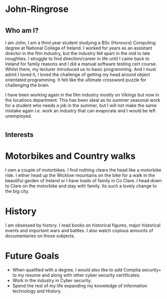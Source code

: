 # <h1>John-Ringrose</h1>

# <h2>Who am I?</h2>

I am John, I am a third year student studying a BSc (Honours) Computing degree at National College of Ireland. I worked for years as an assistant director in the film industry, but the industry fell apart in the mid to late noughties. I struggle to find direction/career in life until I came back to Ireland for family reasons and I did a manual software testing cert course. Whilst there, my lecturer introduced us to basic programming. And I must admit I loved it, I loved the challenge of getting my head around object orientated programming. It felt like the ultimate crossword puzzle for challenging the brain.

 I have been working again in the film industry mostly on Vikings but now in the locations department. This has been ideal as its summer seasonal work for a student who needs a job in the summer, but I will not make the same mistake again i.e. work an industry that can evaporate and I would be left unemployed.
 
 

# <h2>Interests</h2>

# Motorbikes and Country walks
I own a couple of motorbikes. I find nothing clears the head like a motorbike ride. I either head up the Wicklow mountains on the bike for a walk in the beautiful garden of Ireland or I have loads of family in Co Clare. I head down to Clare on the motorbike and stay with family. Its such a lovely change to the big city.

# History
I am obsessed by history. I read books on historical figures, major historical events and important wars and battles. I also watch copious amounts of documentaries on those subjects.

# Future Goals
* When qualified with a degree, I would also like to add Comptia security+ to my resume and along with other cyber security certificates.
* Work in the industry in Cyber security.
* Spend the rest of my life expanding my knowledge of information technology and History.






